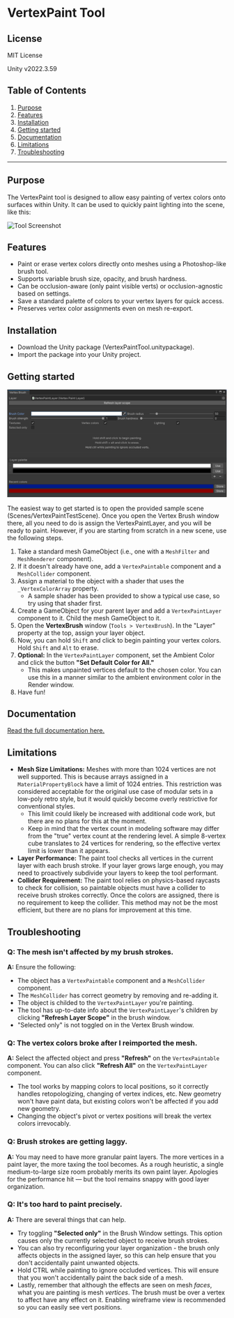 # VertexPaint Tool

## License
MIT License

Unity v2022.3.59  

## Table of Contents
1. [Purpose](#purpose)
2. [Features](#features)
3. [Installation](#installation)
4. [Getting started](#getting-started)
5. [Documentation](#documentation)
6. [Limitations](#limitations)
7. [Troubleshooting](#troubleshooting)

---

## Purpose
The VertexPaint tool is designed to allow easy painting of vertex colors onto surfaces within Unity. It can be used to quickly paint lighting into the scene, like this:

![Tool Screenshot](media/demo1.gif)

## Features
- Paint or erase vertex colors directly onto meshes using a Photoshop-like brush tool.
- Supports variable brush size, opacity, and brush hardness.
- Can be occlusion-aware (only paint visible verts) or occlusion-agnostic based on settings.
- Save a standard palette of colors to your vertex layers for quick access.
- Preserves vertex color assignments even on mesh re-export.

## Installation
- Download the Unity package (VertexPaintTool.unitypackage).
- Import the package into your Unity project.

## Getting started

![Tool Screenshot](media/image1.png)

The easiest way to get started is to open the provided sample scene (Scenes/VertexPaintTestScene). Once you open the Vertex Brush window there, all you need to do is assign the VertexPaintLayer, and you will be ready to paint. However, if you are starting from scratch in a new scene, use the following steps.

1. Take a standard mesh GameObject (i.e., one with a `MeshFilter` and `MeshRenderer` component).
2. If it doesn't already have one, add a `VertexPaintable` component and a `MeshCollider` component.
3. Assign a material to the object with a shader that uses the `_VertexColorArray` property.
   - A sample shader has been provided to show a typical use case, so try using that shader first.
4. Create a GameObject for your parent layer and add a `VertexPaintLayer` component to it. Child the mesh GameObject to it.
5. Open the **VertexBrush** window (`Tools > VertexBrush`). In the "Layer" property at the top, assign your layer object.
6. Now, you can hold `Shift` and click to begin painting your vertex colors. Hold `Shift` and `Alt` to erase.
7. **Optional:** In the `VertexPaintLayer` component, set the Ambient Color and click the button **"Set Default Color for All."**
   - This makes unpainted vertices default to the chosen color. You can use this in a manner similar to the ambient environment color in the Render window.
8. Have fun!

## Documentation
[Read the full documentation here.](docs/Main.md)

## Limitations
- **Mesh Size Limitations:** Meshes with more than 1024 vertices are not well supported. This is because arrays assigned in a `MaterialPropertyBlock` have a limit of 1024 entries. This restriction was considered acceptable for the original use case of modular sets in a low-poly retro style, but it would quickly become overly restrictive for conventional styles.
  - This limit could likely be increased with additional code work, but there are no plans for this at the moment.
  - Keep in mind that the vertex count in modeling software may differ from the "true" vertex count at the rendering level. A simple 8-vertex cube translates to 24 vertices for rendering, so the effective vertex limit is lower than it appears.
- **Layer Performance:** The paint tool checks all vertices in the current layer with each brush stroke. If your layer grows large enough, you may need to proactively subdivide your layers to keep the tool performant.
- **Collider Requirement:** The paint tool relies on physics-based raycasts to check for collision, so paintable objects must have a collider to receive brush strokes correctly. Once the colors are assigned, there is no requirement to keep the collider. This method may not be the most efficient, but there are no plans for improvement at this time.

## Troubleshooting

### Q: The mesh isn't affected by my brush strokes.
**A:** Ensure the following:
- The object has a `VertexPaintable` component and a `MeshCollider` component.
- The `MeshCollider` has correct geometry by removing and re-adding it.
- The object is childed to the `VertexPaintLayer` you're painting.
- The tool has up-to-date info about the `VertexPaintLayer`'s children by clicking **"Refresh Layer Scope"** in the brush window.
- "Selected only" is not toggled on in the Vertex Brush window.

### Q: The vertex colors broke after I reimported the mesh.
**A:** Select the affected object and press **"Refresh"** on the `VertexPaintable` component. You can also click **"Refresh All"** on the `VertexPaintLayer` component.
- The tool works by mapping colors to local positions, so it correctly handles retopologizing, changing of vertex indices, etc. New geometry won't have paint data, but existing colors won't be affected if you add new geometry.
- Changing the object's pivot or vertex positions will break the vertex colors irrevocably.

### Q: Brush strokes are getting laggy.
**A:** You may need to have more granular paint layers. The more vertices in a paint layer, the more taxing the tool becomes. As a rough heuristic, a single medium-to-large size room probably merits its own paint layer. Apologies for the performance hit — but the tool remains snappy with good layer organization.

### Q: It's too hard to paint precisely.
**A:** There are several things that can help.
- Try toggling **"Selected only"** in the Brush Window settings. This option causes only the currently selected object to receive brush strokes.
- You can also try reconfiguring your layer organization - the brush only affects objects in the assigned layer, so this can help ensure that you don't accidentally paint unwanted objects.
- Hold CTRL while painting to ignore occluded vertices. This will ensure that you won't accidentally paint the back side of a mesh.
- Lastly, remember that although the effects are seen on mesh *faces*, what you are painting is mesh *vertices*. The brush must be over a vertex to affect have any effect on it. Enabling wireframe view is recommended so you can easily see vert positions.
